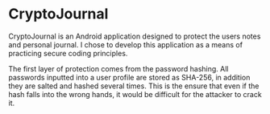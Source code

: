 # CryptoJournal
CryptoJournal is an Android application designed to protect the users notes and personal journal. I chose to develop this application as a means of practicing secure coding principles. 

The first layer of protection comes from the password hashing. All passwords inputted into a user profile are stored as SHA-256, in addition they are salted and hashed several times. This is the ensure that even if the hash falls into the wrong hands, it would be difficult for the attacker to crack it.
